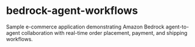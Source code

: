 # bedrock-agent-workflows
Sample e-commerce application demonstrating Amazon Bedrock agent-to-agent collaboration with real-time order placement, payment, and shipping workflows.
